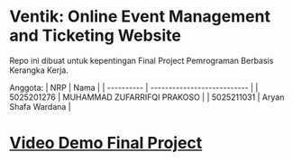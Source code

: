 # Ventik: Online Event Management and Ticketing Website

Repo ini dibuat untuk kepentingan Final Project Pemrograman Berbasis Kerangka Kerja.

Anggota:
| NRP        | Nama                        |
| ---------- | --------------------------- |
| 5025201276 | MUHAMMAD ZUFARRIFQI PRAKOSO |
| 5025211031 | Aryan Shafa Wardana         |

# [Video Demo Final Project](https://youtu.be/DasZTvKQjuQ)
